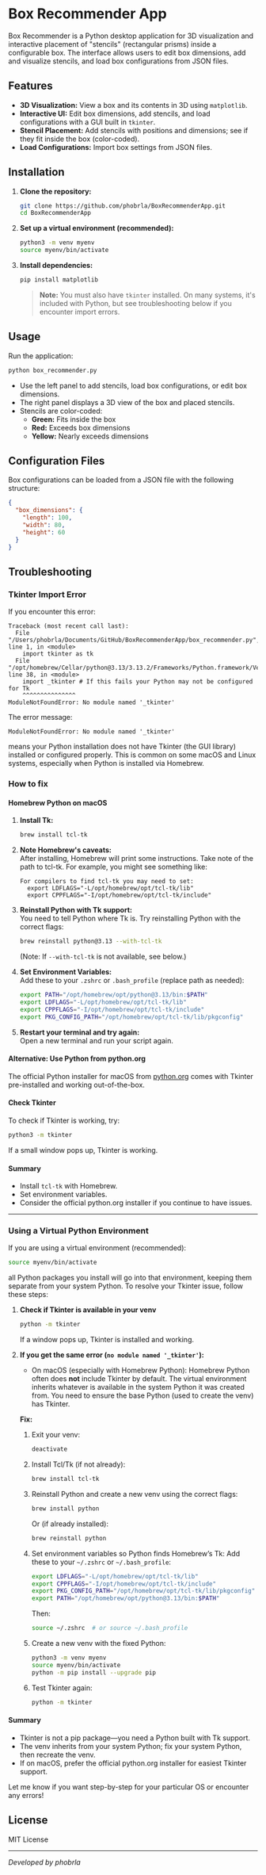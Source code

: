 # Box Recommender App

Box Recommender is a Python desktop application for 3D visualization and interactive placement of "stencils" (rectangular prisms) inside a configurable box. The interface allows users to edit box dimensions, add and visualize stencils, and load box configurations from JSON files.

## Features

- **3D Visualization:** View a box and its contents in 3D using `matplotlib`.
- **Interactive UI:** Edit box dimensions, add stencils, and load configurations with a GUI built in `tkinter`.
- **Stencil Placement:** Add stencils with positions and dimensions; see if they fit inside the box (color-coded).
- **Load Configurations:** Import box settings from JSON files.

## Installation

1. **Clone the repository:**
   ```sh
   git clone https://github.com/phobrla/BoxRecommenderApp.git
   cd BoxRecommenderApp
   ```

2. **Set up a virtual environment (recommended):**
   ```sh
   python3 -m venv myenv
   source myenv/bin/activate
   ```

3. **Install dependencies:**
   ```sh
   pip install matplotlib
   ```

   > **Note:** You must also have `tkinter` installed. On many systems, it's included with Python, but see troubleshooting below if you encounter import errors.

## Usage

Run the application:

```sh
python box_recommender.py
```

- Use the left panel to add stencils, load box configurations, or edit box dimensions.
- The right panel displays a 3D view of the box and placed stencils.
- Stencils are color-coded:
  - **Green:** Fits inside the box
  - **Red:** Exceeds box dimensions
  - **Yellow:** Nearly exceeds dimensions

## Configuration Files

Box configurations can be loaded from a JSON file with the following structure:

```json
{
  "box_dimensions": {
    "length": 100,
    "width": 80,
    "height": 60
  }
}
```

## Troubleshooting

### Tkinter Import Error

If you encounter this error:

```
Traceback (most recent call last):
  File "/Users/phobrla/Documents/GitHub/BoxRecommenderApp/box_recommender.py", line 1, in <module>
    import tkinter as tk
  File "/opt/homebrew/Cellar/python@3.13/3.13.2/Frameworks/Python.framework/Versions/3.13/lib/python3.13/tkinter/__init__.py", line 38, in <module>
    import _tkinter # If this fails your Python may not be configured for Tk
    ^^^^^^^^^^^^^^^
ModuleNotFoundError: No module named '_tkinter'
```

The error message:

```
ModuleNotFoundError: No module named '_tkinter'
```

means your Python installation does not have Tkinter (the GUI library) installed or configured properly. This is common on some macOS and Linux systems, especially when Python is installed via Homebrew.

### How to fix

#### Homebrew Python on macOS

1. **Install Tk:**
   ```sh
   brew install tcl-tk
   ```

2. **Note Homebrew's caveats:**  
   After installing, Homebrew will print some instructions. Take note of the path to tcl-tk. For example, you might see something like:
   ```
   For compilers to find tcl-tk you may need to set:
     export LDFLAGS="-L/opt/homebrew/opt/tcl-tk/lib"
     export CPPFLAGS="-I/opt/homebrew/opt/tcl-tk/include"
   ```

3. **Reinstall Python with Tk support:**  
   You need to tell Python where Tk is. Try reinstalling Python with the correct flags:
   ```sh
   brew reinstall python@3.13 --with-tcl-tk
   ```
   (Note: If `--with-tcl-tk` is not available, see below.)

4. **Set Environment Variables:**  
   Add these to your `.zshrc` or `.bash_profile` (replace path as needed):
   ```sh
   export PATH="/opt/homebrew/opt/python@3.13/bin:$PATH"
   export LDFLAGS="-L/opt/homebrew/opt/tcl-tk/lib"
   export CPPFLAGS="-I/opt/homebrew/opt/tcl-tk/include"
   export PKG_CONFIG_PATH="/opt/homebrew/opt/tcl-tk/lib/pkgconfig"
   ```

5. **Restart your terminal and try again:**  
   Open a new terminal and run your script again.

#### Alternative: Use Python from python.org

The official Python installer for macOS from [python.org](https://www.python.org/downloads/mac-osx/) comes with Tkinter pre-installed and working out-of-the-box.

#### Check Tkinter

To check if Tkinter is working, try:

```sh
python3 -m tkinter
```

If a small window pops up, Tkinter is working.

#### Summary

- Install `tcl-tk` with Homebrew.
- Set environment variables.
- Consider the official python.org installer if you continue to have issues.

---

### Using a Virtual Python Environment

If you are using a virtual environment (recommended):

```sh
source myenv/bin/activate
```

all Python packages you install will go into that environment, keeping them separate from your system Python. To resolve your Tkinter issue, follow these steps:

1. **Check if Tkinter is available in your venv**
   ```sh
   python -m tkinter
   ```
   If a window pops up, Tkinter is installed and working.

2. **If you get the same error (`no module named '_tkinter'`):**

   - On macOS (especially with Homebrew Python): Homebrew Python often does **not** include Tkinter by default. The virtual environment inherits whatever is available in the system Python it was created from. You need to ensure the base Python (used to create the venv) has Tkinter.

   **Fix:**
   1. Exit your venv:
      ```sh
      deactivate
      ```
   2. Install Tcl/Tk (if not already):
      ```sh
      brew install tcl-tk
      ```
   3. Reinstall Python and create a new venv using the correct flags:
      ```sh
      brew install python
      ```
      Or (if already installed):
      ```sh
      brew reinstall python
      ```
   4. Set environment variables so Python finds Homebrew’s Tk: Add these to your `~/.zshrc` or `~/.bash_profile`:
      ```sh
      export LDFLAGS="-L/opt/homebrew/opt/tcl-tk/lib"
      export CPPFLAGS="-I/opt/homebrew/opt/tcl-tk/include"
      export PKG_CONFIG_PATH="/opt/homebrew/opt/tcl-tk/lib/pkgconfig"
      export PATH="/opt/homebrew/opt/python@3.13/bin:$PATH"
      ```
      Then:
      ```sh
      source ~/.zshrc  # or source ~/.bash_profile
      ```
   5. Create a new venv with the fixed Python:
      ```sh
      python3 -m venv myenv
      source myenv/bin/activate
      python -m pip install --upgrade pip
      ```
   6. Test Tkinter again:
      ```sh
      python -m tkinter
      ```

#### Summary

- Tkinter is not a pip package—you need a Python built with Tk support.
- The venv inherits from your system Python; fix your system Python, then recreate the venv.
- If on macOS, prefer the official python.org installer for easiest Tkinter support.

Let me know if you want step-by-step for your particular OS or encounter any errors!

## License

MIT License

---

*Developed by phobrla*
